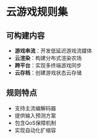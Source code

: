 # 云游戏规则集

## 可构建内容

* **游戏串流**：开发低延迟游戏流媒体
* **云渲染**：构建分布式渲染农场
* **跨平台**：实现多终端游戏同步
* **云存档**：创建游戏状态云存储

## 规则特点

- 支持主流编解码器
- 提供输入预测方案
- 包含QoS保障机制
- 实现自动化扩缩容

